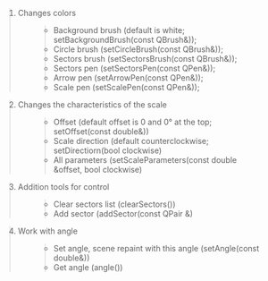 <ol>
<blockquote><li>Changes colors</li>
<ul>
<blockquote><li>Background brush (default is white; setBackgroundBrush(const QBrush&));</li>
<li>Circle brush (setCircleBrush(const QBrush&));</li>
<li>Sectors brush (setSectorsBrush(const QBrush&));</li>
<li>Sectors pen (setSectorsPen(const QPen&));</li>
<li>Arrow pen (setArrowPen(const QPen&));</li>
<li>Scale pen (setScalePen(const QPen&));</li>
</blockquote></ul></blockquote>

<blockquote><li>Сhanges the characteristics of the scale</li>
<ul>
<blockquote><li>Offset (default offset is 0 and 0&deg at the top; setOffset(const double&))</li>
<li>Scale direction (default counterclockwise; setDirectiorn(bool clockwise)</li>
<li>All parameters (setScaleParameters(const double &offset, bool clockwise)</li>
</blockquote></ul></blockquote>

<blockquote><li>Addition tools for control</li>
<ul>
<blockquote><li>Clear sectors list (clearSectors())</li>
<li>Add sector (addSector(const QPair<double, double> &)</li>
</blockquote></ul></blockquote>

<blockquote><li>Work with angle</li>
<ul>
<blockquote><li>Set angle, scene repaint with this angle (setAngle(const double&))</li>
<li>Get angle (angle())</li>
</blockquote></ul></blockquote>

</ol>